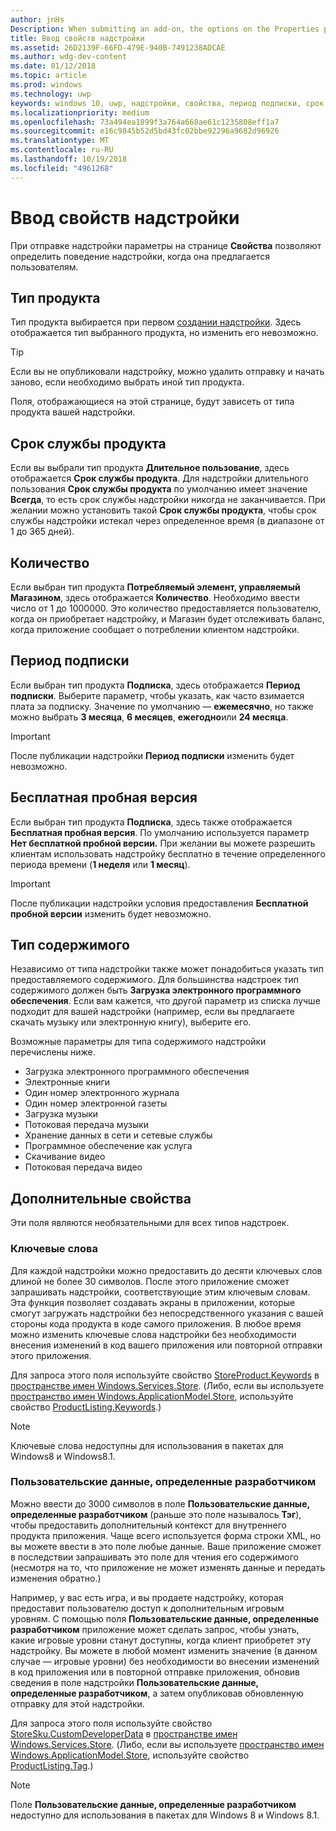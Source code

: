 ```yaml
---
author: jnHs
Description: When submitting an add-on, the options on the Properties page help determine the behavior of your add-on when offered to customers.
title: Ввод свойств надстройки
ms.assetid: 26D2139F-66FD-479E-940B-7491238ADCAE
ms.author: wdg-dev-content
ms.date: 01/12/2018
ms.topic: article
ms.prod: windows
ms.technology: uwp
keywords: windows 10, uwp, надстройки, свойства, период подписки, срок действия продукта, тип содержимого, iap, покупки из приложения, внутренний продукт приложения
ms.localizationpriority: medium
ms.openlocfilehash: 73a494ea1899f3a764a668ae61c1235808eff1a7
ms.sourcegitcommit: e16c9845b52d5bd43fc02bbe92296a9682d96926
ms.translationtype: MT
ms.contentlocale: ru-RU
ms.lasthandoff: 10/19/2018
ms.locfileid: "4961268"
---
```

# <a name="enter-add-on-properties"></a>Ввод свойств надстройки


При отправке надстройки параметры на странице **Свойства** позволяют определить поведение надстройки, когда она предлагается пользователям.

## <a name="product-type"></a>Тип продукта

Тип продукта выбирается при первом [создании надстройки](set-your-add-on-product-id.md). Здесь отображается тип выбранного продукта, но изменить его невозможно.

> [!TIP]
> Если вы не опубликовали надстройку, можно удалить отправку и начать заново, если необходимо выбрать иной тип продукта.

Поля, отображающиеся на этой странице, будут зависеть от типа продукта вашей надстройки.


## <a name="product-lifetime"></a>Срок службы продукта

Если вы выбрали тип продукта **Длительное пользование**, здесь отображается **Срок службы продукта**. Для надстройки длительного пользования **Срок службы продукта** по умолчанию имеет значение **Всегда**, то есть срок службы надстройки никогда не заканчивается. При желании можно установить такой **Срок службы продукта**, чтобы срок службы надстройки истекал через определенное время (в диапазоне от 1 до 365 дней).


## <a name="quantity"></a>Количество

Если выбран тип продукта **Потребляемый элемент, управляемый Магазином**, здесь отображается **Количество**. Необходимо ввести число от 1 до 1000000. Это количество предоставляется пользователю, когда он приобретает надстройку, и Магазин будет отслеживать баланс, когда приложение сообщает о потреблении клиентом надстройки.


## <a name="subscription-period"></a>Период подписки

Если выбран тип продукта **Подписка**, здесь отображается **Период подписки**. Выберите параметр, чтобы указать, как часто взимается плата за подписку. Значение по умолчанию — **ежемесячно**, но также можно выбрать **3 месяца**, **6 месяцев**, **ежегодно**или **24 месяца**.

> [!IMPORTANT]
> После публикации надстройки **Период подписки** изменить будет невозможно.


## <a name="free-trial"></a>Бесплатная пробная версия

Если выбран тип продукта **Подписка**, здесь также отображается **Бесплатная пробная версия**. По умолчанию используется параметр **Нет бесплатной пробной версии.** При желании вы можете разрешить клиентам использовать надстройку бесплатно в течение определенного периода времени (**1 неделя** или **1 месяц**). 

> [!IMPORTANT]
> После публикации надстройки условия предоставления **Бесплатной пробной версии** изменить будет невозможно.


## <a name="content-type"></a>Тип содержимого

Независимо от типа надстройки также может понадобиться указать тип предоставляемого содержимого. Для большинства надстроек тип содержимого должен быть **Загрузка электронного программного обеспечения**. Если вам кажется, что другой параметр из списка лучше подходит для вашей надстройки (например, если вы предлагаете скачать музыку или электронную книгу), выберите его.

Возможные параметры для типа содержимого надстройки перечислены ниже.

-   Загрузка электронного программного обеспечения
-   Электронные книги
-   Один номер электронного журнала
-   Один номер электронной газеты
-   Загрузка музыки
-   Потоковая передача музыки
-   Хранение данных в сети и сетевые службы
-   Программное обеспечение как услуга
-   Скачивание видео
-   Потоковая передача видео


## <a name="additional-properties"></a>Дополнительные свойства

Эти поля являются необязательными для всех типов надстроек.

<span id="keywords" />

### <a name="keywords"></a>Ключевые слова

Для каждой надстройки можно предоставить до десяти ключевых слов длиной не более 30 символов. После этого приложение сможет запрашивать надстройки, соответствующие этим ключевым словам. Эта функция позволяет создавать экраны в приложении, которые смогут загружать надстройки без непосредственного указания с вашей стороны кода продукта в коде самого приложения. В любое время можно изменить ключевые слова надстройки без необходимости внесения изменений в код вашего приложения или повторной отправки этого приложения.

Для запроса этого поля используйте свойство [StoreProduct.Keywords](https://docs.microsoft.com/uwp/api/windows.services.store.storeproduct.Keywords) в [пространстве имен Windows.Services.Store](https://docs.microsoft.com/uwp/api/Windows.Services.Store). (Либо, если вы используете [пространство имен Windows.ApplicationModel.Store](https://docs.microsoft.com/uwp/api/Windows.ApplicationModel.Store), используйте свойство [ProductListing.Keywords](https://docs.microsoft.com/uwp/api/windows.applicationmodel.store.productlisting.Keywords).)

> [!NOTE]
> Ключевые слова недоступны для использования в пакетах для Windows8 и Windows8.1.

<span id="custom-developer-data" />

### <a name="custom-developer-data"></a>Пользовательские данные, определенные разработчиком

Можно ввести до 3000 символов в поле **Пользовательские данные, определенные разработчиком** (раньше это поле называлось **Тэг**), чтобы предоставить дополнительный контекст для внутреннего продукта приложения. Чаще всего используется форма строки XML, но вы можете ввести в это поле любые данные. Ваше приложение сможет в последствии запрашивать это поле для чтения его содержимого (несмотря на то, что приложение не может изменять данные и передать изменения обратно.)

Например, у вас есть игра, и вы продаете надстройку, которая предоставит пользователю доступ к дополнительным игровым уровням. С помощью поля **Пользовательские данные, определенные разработчиком** приложение может сделать запрос, чтобы узнать, какие игровые уровни станут доступны, когда клиент приобретет эту надстройку. Вы можете в любой момент изменить значение (в данном случае — игровые уровни) без необходимости во внесении изменений в код приложения или в повторной отправке приложения, обновив сведения в поле надстройки **Пользовательские данные, определенные разработчиком**, а затем опубликовав обновленную отправку для этой надстройки.

Для запроса этого поля используйте свойство [StoreSku.CustomDeveloperData](https://docs.microsoft.com/uwp/api/windows.services.store.storesku.customdeveloperdata#Windows_Services_Store_StoreSku_CustomDeveloperData) в [пространстве имен Windows.Services.Store](https://docs.microsoft.com/uwp/api/Windows.Services.Store). (Либо, если вы используете [пространство имен Windows.ApplicationModel.Store](https://docs.microsoft.com/uwp/api/Windows.ApplicationModel.Store), используйте свойство [ProductListing.Tag](https://docs.microsoft.com/uwp/api/windows.applicationmodel.store.productlisting.tag#Windows_ApplicationModel_Store_ProductListing_Tag).)

> [!NOTE]
> Поле **Пользовательские данные, определенные разработчиком** недоступно для использования в пакетах для Windows 8 и Windows 8.1.

 

 

 
